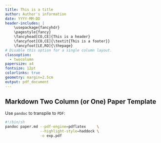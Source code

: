 ```yaml
---
title: This is a title
author: Author's information 
date: YYYY-MM-DD
header-includes: |
    \usepackage{fancyhdr}
    \pagestyle{fancy}
    \fancyhead[CO,CE]{This is a header}
    \fancyfoot[CO,CE]{\textit{This is a footer}}
    \fancyfoot[LE,RO]{\thepage}
# Disable this option for a single column layout.
classoption:
  - twocolumn
papersize: a4
fontsize: 12pt
colorlinks: true
geometry: margin=2.5cm
output: pdf_document
---
```


## Markdown Two Column (or One) Paper Template

Use `pandoc` to transpile to `PDF`:

```sh
#!/bin/sh
pandoc paper.md --pdf-engine=pdflatex     \
                --highlight-style=haddock \
                -o exp.pdf
```
